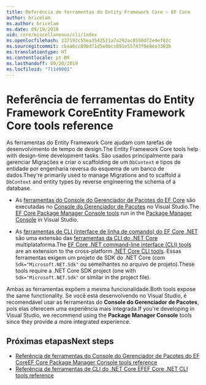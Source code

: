```yaml
---
title: Referência de ferramentas do Entity Framework Core – EF Core
author: bricelam
ms.author: bricelam
ms.date: 09/19/2018
uid: core/miscellaneous/cli/index
ms.openlocfilehash: 237192c55ea3542521a7a292ac8550d72e4ef82c
ms.sourcegitcommit: cbaa6cc89bd71d5e0bcc891e55743f0e8ea3393b
ms.translationtype: HT
ms.contentlocale: pt-BR
ms.lasthandoff: 09/20/2019
ms.locfileid: "71149081"
---
```

# <a name="entity-framework-core-tools-reference"></a><span data-ttu-id="93346-102">Referência de ferramentas do Entity Framework Core</span><span class="sxs-lookup"><span data-stu-id="93346-102">Entity Framework Core tools reference</span></span>

<span data-ttu-id="93346-103">As ferramentas do Entity Framework Core ajudam com tarefas de desenvolvimento de tempo de design.</span><span class="sxs-lookup"><span data-stu-id="93346-103">The Entity Framework Core tools help with design-time development tasks.</span></span> <span data-ttu-id="93346-104">São usados principalmente para gerenciar Migrações e criar o scaffolding de um `DbContext` e tipos de entidade por engenharia reversa do esquema de um banco de dados.</span><span class="sxs-lookup"><span data-stu-id="93346-104">They're primarily used to manage Migrations and to scaffold a `DbContext` and entity types by reverse engineering the schema of a database.</span></span>

* <span data-ttu-id="93346-105">As [ferramentas do Console do Gerenciador de Pacotes do EF Core](powershell.md) são executadas no [Console do Gerenciador de Pacotes](https://docs.microsoft.com/nuget/tools/package-manager-console) no Visual Studio.</span><span class="sxs-lookup"><span data-stu-id="93346-105">The [EF Core Package Manager Console tools](powershell.md) run in the [Package Manager Console](https://docs.microsoft.com/nuget/tools/package-manager-console) in Visual Studio.</span></span>

* <span data-ttu-id="93346-106">As [ferramentas de CLI (interface de linha de comando) do EF Core .NET](dotnet.md) são uma extensão das [ferramentas da CLI do .NET Core](https://docs.microsoft.com/dotnet/core/tools/) multiplataforma.</span><span class="sxs-lookup"><span data-stu-id="93346-106">The [EF Core .NET command-line interface (CLI) tools](dotnet.md) are an extension to the cross-platform [.NET Core CLI tools](https://docs.microsoft.com/dotnet/core/tools/).</span></span> <span data-ttu-id="93346-107">Essas ferramentas exigem um projeto de SDK do .NET Core (com `Sdk="Microsoft.NET.Sdk"` ou semelhantes no arquivo de projeto).</span><span class="sxs-lookup"><span data-stu-id="93346-107">These tools require a .NET Core SDK project (one with `Sdk="Microsoft.NET.Sdk"` or similar in the project file).</span></span>

<span data-ttu-id="93346-108">Ambas as ferramentas expõem a mesma funcionalidade.</span><span class="sxs-lookup"><span data-stu-id="93346-108">Both tools expose the same functionality.</span></span> <span data-ttu-id="93346-109">Se você está desenvolvendo no Visual Studio, é recomendável usar as ferramentas do **Console do Gerenciador de Pacotes**, pois elas oferecem uma experiência mais integrada.</span><span class="sxs-lookup"><span data-stu-id="93346-109">If you're developing in Visual Studio, we recommend using the **Package Manager Console** tools since they provide a more integrated experience.</span></span>

## <a name="next-steps"></a><span data-ttu-id="93346-110">Próximas etapas</span><span class="sxs-lookup"><span data-stu-id="93346-110">Next steps</span></span>

* [<span data-ttu-id="93346-111">Referência de ferramentas do Console do Gerenciador de Pacotes do EF Core</span><span class="sxs-lookup"><span data-stu-id="93346-111">EF Core Package Manager Console tools reference</span></span>](powershell.md)
* [<span data-ttu-id="93346-112">Referência de ferramentas de CLI do .NET Core EF</span><span class="sxs-lookup"><span data-stu-id="93346-112">EF Core .NET CLI tools reference</span></span>](dotnet.md)
